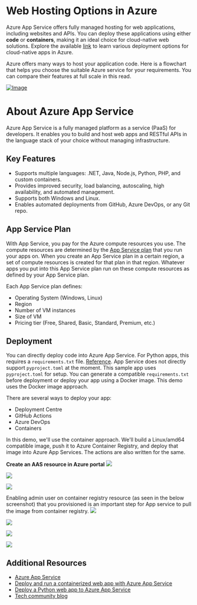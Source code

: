 # Web Hosting Options in Azure

Azure App Service offers fully managed hosting for web applications, including websites and APIs. You can deploy these applications using either **code** or **containers**, making it an ideal choice for cloud-native web solutions. Explore the available [link](https://learn.microsoft.com/en-us/azure/app-service/deploy) to learn various deployment options for cloud-native apps in Azure.

Azure offers many ways to host your application code. Here is a flowchart that helps you choose the suitable Azure service for your requirements. You can compare their features at full scale in this read.

[![Image](https://learn.microsoft.com/en-us/azure/architecture/guide/technology-choices/images/compute-choices.svg)](https://learn.microsoft.com/en-us/azure/architecture/guide/technology-choices/compute-decision-tree?toc=%2Fazure%2Fapp-service%2Ftoc.json&bc=%2Fazure%2Fapp-service%2Fbreadcrumb%2Ftoc.json)

# About Azure App Service

Azure App Service is a fully managed platform as a service (PaaS) for developers. It enables you to build and host web apps and RESTful APIs in the language stack of your choice without managing infrastructure.

## Key Features

- Supports multiple languages: .NET, Java, Node.js, Python, PHP, and custom containers.
- Provides improved security, load balancing, autoscaling, high availability, and automated management.
- Supports both Windows and Linux.
- Enables automated deployments from GitHub, Azure DevOps, or any Git repo.

## App Service Plan

With App Service, you pay for the Azure compute resources you use. The compute resources are determined by the [App Service plan](https://learn.microsoft.com/en-us/azure/app-service/overview-hosting-plans) that you run your apps on. When you create an App Service plan in a certain region, a set of compute resources is created for that plan in that region. Whatever apps you put into this App Service plan run on these compute resources as defined by your App Service plan.

Each App Service plan defines:
- Operating System (Windows, Linux)
- Region
- Number of VM instances
- Size of VM
- Pricing tier (Free, Shared, Basic, Standard, Premium, etc.)

## Deployment

You can directly deploy code into Azure App Service. For Python apps, this requires a `requirements.txt` file. [Reference](https://learn.microsoft.com/en-us/azure/app-service/configure-language-python). App Service does not directly support `pyproject.toml` at the moment. This sample app uses `pyproject.toml` for setup. You can generate a compatible `requirements.txt` before deployment or deploy your app using a Docker image. This demo uses the Docker image approach.

There are several ways to deploy your app:
- Deployment Centre
- GitHub Actions
- Azure DevOps
- Containers

In this demo, we'll use the container approach. We'll build a Linux/amd64 compatible image, push it to Azure Container Registry, and deploy that image into Azure App Services. The actions are also written for the same.

**Create an AAS resource in Azure portal**
![](images/3-aas.png)

![](images/3-aas_cr.png)

![](images/3-aas_container_tab.png)

Enabling admin user on container registry resource (as seen in the below screenshot) that you provisioned is an important step for App service to pull the image from container registry.
![](images/2-admin_user.png)

![](images/3-env_github_token.png)

![](images/3-webapp_access_link.png)

![](images/3-app_in_action.png)

## Additional Resources

- [Azure App Service](https://learn.microsoft.com/en-us/azure/app-service/)
- [Deploy and run a containerized web app with Azure App Service](https://learn.microsoft.com/en-gb/training/modules/deploy-run-container-app-service/)
- [Deploy a Python web app to Azure App Service](https://learn.microsoft.com/en-us/azure/app-service/quickstart-python?tabs=flask%2Cwindows%2Cazure-cli%2Cazure-cli-deploy%2Cdeploy-instructions-azportal%2Cterminal-bash%2Cdeploy-instructions-zip-azcli)
- [Tech community blog](https://techcommunity.microsoft.com/blog/educatordeveloperblog/host-and-deploy-images-on-azure-container-registries-acr-via-app-service---a-ste/4148105?utm_source=chatgpt.com)
